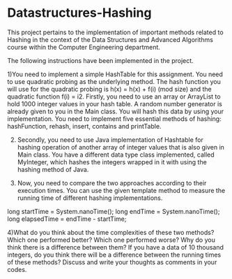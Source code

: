 # Datastructures-Hashing
This project pertains to the implementation of important methods related to Hashing in the context of the Data Structures and Advanced Algorithms course within the Computer Engineering department.

The following instructions have been implemented in the project.

1)You need to implement a simple HashTable for this assignment. You need to use 
quadratic probing as the underlying method. The hash function you will use for the 
quadratic probing is h(x) = h(x) + f(i) (mod size) and the quadratic 
function f(i) = i2.
Firstly, you need to use an array or ArrayList to hold 1000 integer values in your 
hash table. A random number generator is already given to you in the Main class. You 
will hash this data by using your implementation. You need to implement five essential 
methods of hashing: hashFunction, rehash, insert, contains and printTable. 

2) Secondly, you need to use Java implementation of Hashtable for hashing operation of 
another array of integer values that is also given in Main class. You have a different data 
type class implemented, called MyInteger, which hashes the integers wrapped in it 
with using the hashing method of Java.

4) Now, you need to compare the two approaches according to their execution times. You 
can use the given template method to measure the running time of different hashing 
implementations. 

long startTime = System.nanoTime();
long endTime = System.nanoTime();
long elapsedTime = endTime - startTime;

4)What do you think about the time complexities of these two methods? Which one 
performed better? Which one performed worse? Why do you think there is a difference 
between them? If you have a data of 10 thousand integers, do you think there will be a 
difference between the running times of these methods? Discuss and write your 
thoughts as comments in your codes.
